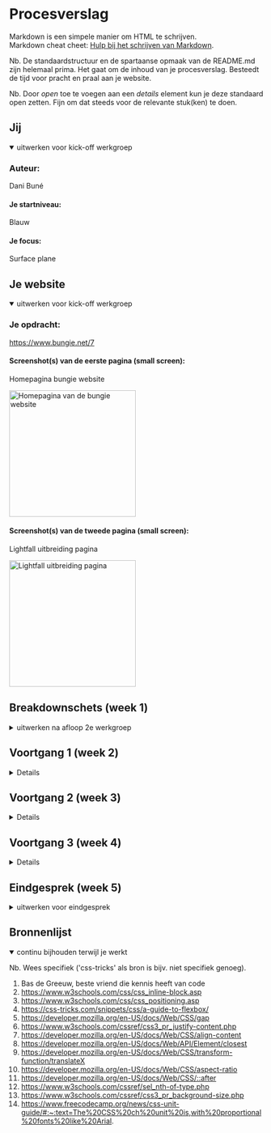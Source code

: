 # Procesverslag

Markdown is een simpele manier om HTML te schrijven.  
Markdown cheat cheet: [Hulp bij het schrijven van Markdown](https://github.com/adam-p/markdown-here/wiki/Markdown-Cheatsheet).

Nb. De standaardstructuur en de spartaanse opmaak van de README.md zijn helemaal prima. Het gaat om de inhoud van je procesverslag. Besteedt de tijd voor pracht en praal aan je website.

Nb. Door _open_ toe te voegen aan een _details_ element kun je deze standaard open zetten. Fijn om dat steeds voor de relevante stuk(ken) te doen.

## Jij

<details open>
  <summary>uitwerken voor kick-off werkgroep</summary>

### Auteur:

Dani Buné

#### Je startniveau:

Blauw

#### Je focus:

Surface plane

</details>

## Je website

<details open>
  <summary>uitwerken voor kick-off werkgroep</summary>

### Je opdracht:

https://www.bungie.net/7

#### Screenshot(s) van de eerste pagina (small screen):

Homepagina bungie website

  <img src="readme-images/bungie homepagina.png" width="250px" alt="Homepagina van de bungie website">

#### Screenshot(s) van de tweede pagina (small screen):

Lightfall uitbreiding pagina

  <img src="readme-images/bungie lightfall.png" width="250px" alt="Lightfall uitbreiding pagina">
 
</details>

## Breakdownschets (week 1)

<details>
  <summary>uitwerken na afloop 2e werkgroep</summary>

### Homepagina:

  <img src="readme-images/breakdown homepagina.jpg" width="325px" alt="breakdown homepagina">

### Menu website:

  <img src="readme-images/breakdown menu.jpg" width="325px" alt="breakdown menu">

### Lightfall uitbreiding pagina:

  <img src="readme-images/breakdown lightfall.jpg" width="325px" alt="breakdown lightfall uitbreiding pagina">

</details>

## Voortgang 1 (week 2)

<details>
- Breakdown schets home page af, onderverdeling van tags op de home page zag er goed uit.
- Html code homepage ook afgerond en voldoende
- Menu wel op andere manier uitwerken, sections in sections plaatsen in plaats van alles in één UL gooien

</details>

## Voortgang 2 (week 3)

<details>

- Beide breakdown schetsen af
- Gekozen blokken op tweede pagina voldoende content om aan eisen opdracht te voldoen
- Html code home pagina was al goed
- Menu opnieuw opgebouwd met meerdere sections
- breakdownschets tweede pagina af behalve carrousel blok
- Html code tweede pagina ook af behalve carrousel blok
- Iframe tags aanpassen naar video tag, YouTube video offline opslaan en met die tag erin voegen. Zo heb je altijd de juiste video. Met iframe kan het gebeuren dat de video aangepast wordt of verwijderd wordt en dan is je content weg.

</details>

## Voortgang 3 (week 4)

<details>

- Geen verdere aanpassingen gemaakt aan code
- Video tag wel maar beperkt aantal mis voor upload GitHub
- Iframe wel gebruiken maar video’s wel in los mapje in zip toevoegen
- Carrousel verder uitwerken

</details>

## Eindgesprek (week 5)

<details>
  <summary>uitwerken voor eindgesprek</summary>

### Je uitkomst - karakteristiek screenshots:

  <img src="readme-images/dummy-plaatje.jpg" width="375px" alt="uitomst opdracht 1">

### Dit ging goed/Heb ik geleerd:

Korte omschrijving met plaatjes

  <img src="readme-images/dummy-plaatje.jpg" width="375px" alt="top">

### Dit was lastig/Is niet gelukt:

Korte omschrijving met plaatjes

  <img src="readme-images/dummy-plaatje.jpg" width="375px" alt="bummer">
</details>

## Bronnenlijst

<details open>
  <summary>continu bijhouden terwijl je werkt</summary>

Nb. Wees specifiek ('css-tricks' als bron is bijv. niet specifiek genoeg).

1. Bas de Greeuw, beste vriend die kennis heeft van code
2. https://www.w3schools.com/css/css_inline-block.asp
3. https://www.w3schools.com/css/css_positioning.asp
4. https://css-tricks.com/snippets/css/a-guide-to-flexbox/
5. https://developer.mozilla.org/en-US/docs/Web/CSS/gap
6. https://www.w3schools.com/cssref/css3_pr_justify-content.php
7. https://developer.mozilla.org/en-US/docs/Web/CSS/align-content
8. https://developer.mozilla.org/en-US/docs/Web/API/Element/closest
9. https://developer.mozilla.org/en-US/docs/Web/CSS/transform-function/translateX
10. https://developer.mozilla.org/en-US/docs/Web/CSS/aspect-ratio
11. https://developer.mozilla.org/en-US/docs/Web/CSS/::after
12. https://www.w3schools.com/cssref/sel_nth-of-type.php
13. https://www.w3schools.com/cssref/css3_pr_background-size.php
14. https://www.freecodecamp.org/news/css-unit-guide/#:~:text=The%20CSS%20ch%20unit%20is,with%20proportional%20fonts%20like%20Arial.

</details>
